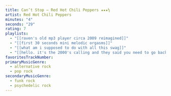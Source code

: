 ```yaml
---
title: Can’t Stop — Red Hot Chili Peppers ★★★½
artist: Red Hot Chili Peppers
minutes: "4"
seconds: "29"
rating: 7
playlists:
  - "[[raven's old mp3 player circa 2009 reimagined]]"
  - "[[first 30 seconds mini melodic orgasms]]"
  - "[[what am i supposed to do with all this swag]]"
  - "[[hello. it's the 2000's calling and they said you need to go back]]"
favoritesTrackNumber:
primaryMusicGenre:
  - alternative rock
  - pop rock
secondaryMusicGenre:
  - funk rock
  - psychedelic rock
---
```

